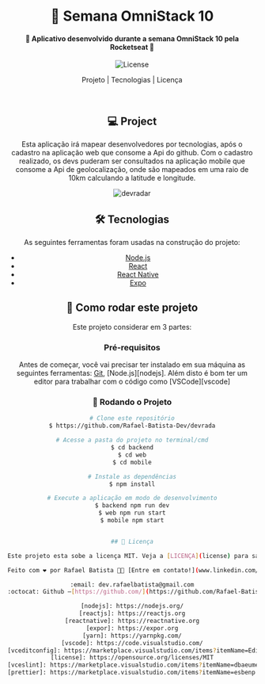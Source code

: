 <center>
<h1 align="center"> 
	🚀 Semana OmniStack 10
</h1>
<h4 align="center"> 
	🚀 Aplicativo desenvolvido durante a semana OmniStack 10 pela Rocketseat 🚀
</h4>

<p align="center">
  <img alt="License" src="https://img.shields.io/badge/license-MIT-brightgreen"> 
<p>

<p align="center">
  Projeto |
  Tecnologias |
  Licença
</p>

<p>&nbsp;&nbsp;</p>

## 💻 Project

Esta aplicação irá mapear desenvolvedores por tecnologias, após o cadastro na aplicação web que consome a Api do github. Com o cadastro realizado, os devs puderam ser consultados na aplicação mobile que consome a Api de geolocalização, onde são mapeados em uma raio de 10km calculando a latitude e longitude.

<p align="center" width= '90%'>
<img alt="devradar" title="#devradar" src="https://github.com/Rafael-Batista-Dev/devradar/blob/master/midia/devradar.gif" />
</p>

## 🛠 Tecnologias

As seguintes ferramentas foram usadas na construção do projeto:

- [Node.js](https://nodejs.org/en/)
- [React](https://reactjs.org)
- [React Native](https://facebook.github.io/react-native/)
- [Expo](https://expo.io/)

## 🚀 Como rodar este projeto

Este projeto considerar em 3 partes:

### Pré-requisitos

Antes de começar, você vai precisar ter instalado em sua máquina as seguintes ferramentas:
[Git](https://git-scm.com), [Node.js][nodejs].
Além disto é bom ter um editor para trabalhar com o código como [VSCode][vscode]

### 🎲 Rodando o Projeto

```bash
# Clone este repositório
$ https://github.com/Rafael-Batista-Dev/devrada

# Acesse a pasta do projeto no terminal/cmd
$ cd backend
$ cd web
$ cd mobile

# Instale as dependências
$ npm install

# Execute a aplicação em modo de desenvolvimento
$ backend npm run dev
$ web npm run start
$ mobile npm start


## 📝 Licença

Este projeto esta sobe a licença MIT. Veja a [LICENÇA](license) para saber mais.

Feito com ❤️ por Rafael Batista 👋🏽 [Entre em contato!](www.linkedin.com/in/rafa-dev)

:email: dev.rafaelbatista@gmail.com
:octocat: Github –[https://github.com/](https://github.com/Rafael-Batista-Dev)

[nodejs]: https://nodejs.org/
[reactjs]: https://reactjs.org
[reactnative]: https://reactnative.org
[expor]: https://expor.org
[yarn]: https://yarnpkg.com/
[vscode]: https://code.visualstudio.com/
[vceditconfig]: https://marketplace.visualstudio.com/items?itemName=EditorConfig.EditorConfig
[license]: https://opensource.org/licenses/MIT
[vceslint]: https://marketplace.visualstudio.com/items?itemName=dbaeumer.vscode-eslint
[prettier]: https://marketplace.visualstudio.com/items?itemName=esbenp.prettier-vscode
```
